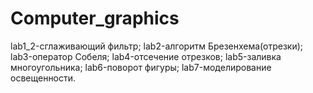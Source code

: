 # Computer_graphics
lab1_2-сглаживающий фильтр;
lab2-алгоритм Брезенхема(отрезки);
lab3-оператор Собеля;
lab4-отсечение отрезков;
lab5-заливка многоугольника;
lab6-поворот фигуры;
lab7-моделирование освещенности.
